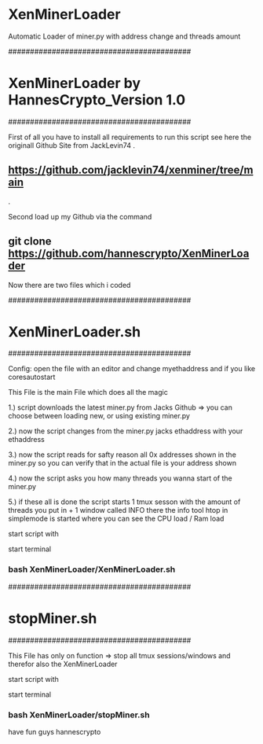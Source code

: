 # XenMinerLoader
Automatic Loader of miner.py with address change and threads amount

##########################################

# XenMinerLoader by HannesCrypto_Version 1.0

##########################################




First of all you have to install all requirements to run this script see here the originall Github Site from JackLevin74
.
## https://github.com/jacklevin74/xenminer/tree/main
.

Second load up my Github via the command

## git clone https://github.com/hannescrypto/XenMinerLoader


Now there are two files which i coded


##########################################

# XenMinerLoader.sh

##########################################

Config: open the file with an editor and change myethaddress and if you like coresautostart


This File is the main File which does all the magic

1.) script downloads the latest miner.py from Jacks Github
    => you can choose between loading new, or using existing miner.py

2.) now the script changes from the miner.py jacks ethaddress with your ethaddress

3.) now the script reads for safty reason all 0x addresses shown in the miner.py so you can verify that in the actual file is your address shown

4.) now the script asks you how many threads you wanna start of the miner.py

5.) if these all is done the script starts 1 tmux sesson with the amount of threads you put in + 1 window called INFO there the info tool htop in simplemode is started where you can see the CPU load / Ram load 

start script with

start terminal

### bash XenMinerLoader/XenMinerLoader.sh


##########################################

# stopMiner.sh

##########################################


This File has only on function => stop all tmux sessions/windows and therefor also the XenMinerLoader

start script with

start terminal 

### bash XenMinerLoader/stopMiner.sh


have fun guys
hannescrypto
